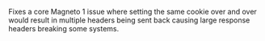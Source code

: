 Fixes a core Magneto 1 issue where setting the same cookie over and over would result in multiple headers being sent back causing large response headers breaking some systems.